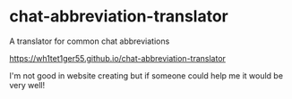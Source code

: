 # chat-abbreviation-translator
A translator for common chat abbreviations

https://wh1tet1ger55.github.io/chat-abbreviation-translator

I'm not good in website creating but if someone could help me it would be very well!
